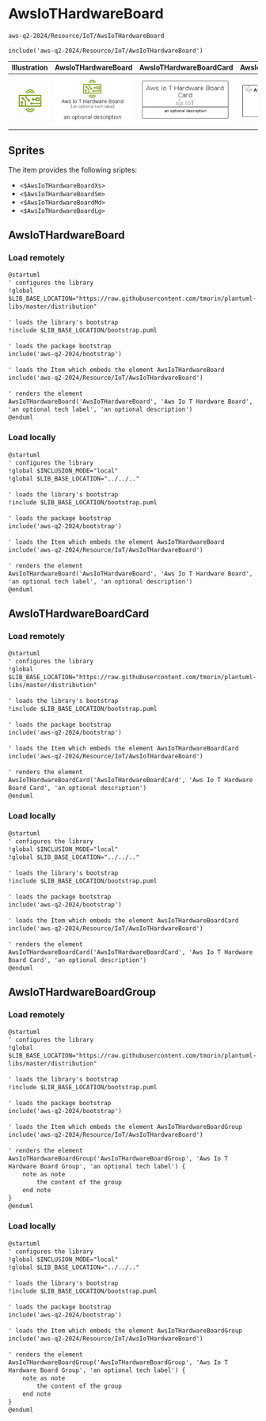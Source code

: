 # AwsIoTHardwareBoard


```text
aws-q2-2024/Resource/IoT/AwsIoTHardwareBoard
```

```text
include('aws-q2-2024/Resource/IoT/AwsIoTHardwareBoard')
```



| Illustration | AwsIoTHardwareBoard | AwsIoTHardwareBoardCard | AwsIoTHardwareBoardGroup |
| :---: | :---: | :---: | :---: |
| ![illustration for Illustration](../../../aws-q2-2024/Resource/IoT/AwsIoTHardwareBoard.png) | ![illustration for AwsIoTHardwareBoard](../../../aws-q2-2024/Resource/IoT/AwsIoTHardwareBoard.Local.png) | ![illustration for AwsIoTHardwareBoardCard](../../../aws-q2-2024/Resource/IoT/AwsIoTHardwareBoardCard.Local.png) | ![illustration for AwsIoTHardwareBoardGroup](../../../aws-q2-2024/Resource/IoT/AwsIoTHardwareBoardGroup.Local.png) |



## Sprites
The item provides the following sriptes:

- `<$AwsIoTHardwareBoardXs>`
- `<$AwsIoTHardwareBoardSm>`
- `<$AwsIoTHardwareBoardMd>`
- `<$AwsIoTHardwareBoardLg>`





## AwsIoTHardwareBoard

### Load remotely
```plantuml
@startuml
' configures the library
!global $LIB_BASE_LOCATION="https://raw.githubusercontent.com/tmorin/plantuml-libs/master/distribution"

' loads the library's bootstrap
!include $LIB_BASE_LOCATION/bootstrap.puml

' loads the package bootstrap
include('aws-q2-2024/bootstrap')

' loads the Item which embeds the element AwsIoTHardwareBoard
include('aws-q2-2024/Resource/IoT/AwsIoTHardwareBoard')

' renders the element
AwsIoTHardwareBoard('AwsIoTHardwareBoard', 'Aws Io T Hardware Board', 'an optional tech label', 'an optional description')
@enduml
```

### Load locally
```plantuml
@startuml
' configures the library
!global $INCLUSION_MODE="local"
!global $LIB_BASE_LOCATION="../../.."

' loads the library's bootstrap
!include $LIB_BASE_LOCATION/bootstrap.puml

' loads the package bootstrap
include('aws-q2-2024/bootstrap')

' loads the Item which embeds the element AwsIoTHardwareBoard
include('aws-q2-2024/Resource/IoT/AwsIoTHardwareBoard')

' renders the element
AwsIoTHardwareBoard('AwsIoTHardwareBoard', 'Aws Io T Hardware Board', 'an optional tech label', 'an optional description')
@enduml
```

## AwsIoTHardwareBoardCard

### Load remotely
```plantuml
@startuml
' configures the library
!global $LIB_BASE_LOCATION="https://raw.githubusercontent.com/tmorin/plantuml-libs/master/distribution"

' loads the library's bootstrap
!include $LIB_BASE_LOCATION/bootstrap.puml

' loads the package bootstrap
include('aws-q2-2024/bootstrap')

' loads the Item which embeds the element AwsIoTHardwareBoardCard
include('aws-q2-2024/Resource/IoT/AwsIoTHardwareBoard')

' renders the element
AwsIoTHardwareBoardCard('AwsIoTHardwareBoardCard', 'Aws Io T Hardware Board Card', 'an optional description')
@enduml
```

### Load locally
```plantuml
@startuml
' configures the library
!global $INCLUSION_MODE="local"
!global $LIB_BASE_LOCATION="../../.."

' loads the library's bootstrap
!include $LIB_BASE_LOCATION/bootstrap.puml

' loads the package bootstrap
include('aws-q2-2024/bootstrap')

' loads the Item which embeds the element AwsIoTHardwareBoardCard
include('aws-q2-2024/Resource/IoT/AwsIoTHardwareBoard')

' renders the element
AwsIoTHardwareBoardCard('AwsIoTHardwareBoardCard', 'Aws Io T Hardware Board Card', 'an optional description')
@enduml
```

## AwsIoTHardwareBoardGroup

### Load remotely
```plantuml
@startuml
' configures the library
!global $LIB_BASE_LOCATION="https://raw.githubusercontent.com/tmorin/plantuml-libs/master/distribution"

' loads the library's bootstrap
!include $LIB_BASE_LOCATION/bootstrap.puml

' loads the package bootstrap
include('aws-q2-2024/bootstrap')

' loads the Item which embeds the element AwsIoTHardwareBoardGroup
include('aws-q2-2024/Resource/IoT/AwsIoTHardwareBoard')

' renders the element
AwsIoTHardwareBoardGroup('AwsIoTHardwareBoardGroup', 'Aws Io T Hardware Board Group', 'an optional tech label') {
    note as note
        the content of the group
    end note
}
@enduml
```

### Load locally
```plantuml
@startuml
' configures the library
!global $INCLUSION_MODE="local"
!global $LIB_BASE_LOCATION="../../.."

' loads the library's bootstrap
!include $LIB_BASE_LOCATION/bootstrap.puml

' loads the package bootstrap
include('aws-q2-2024/bootstrap')

' loads the Item which embeds the element AwsIoTHardwareBoardGroup
include('aws-q2-2024/Resource/IoT/AwsIoTHardwareBoard')

' renders the element
AwsIoTHardwareBoardGroup('AwsIoTHardwareBoardGroup', 'Aws Io T Hardware Board Group', 'an optional tech label') {
    note as note
        the content of the group
    end note
}
@enduml
```


